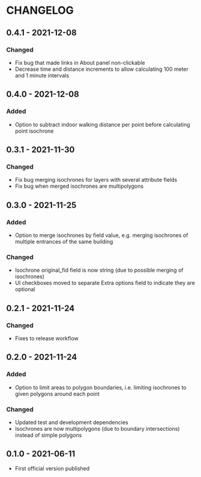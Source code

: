 # CHANGELOG
## 0.4.1 - 2021-12-08

### Changed

- Fix bug that made links in About panel non-clickable
- Decrease time and distance increments to allow calculating 100 meter and 1 minute intervals

## 0.4.0 - 2021-12-08

### Added

- Option to subtract indoor walking distance per point before calculating point isochrone

## 0.3.1 - 2021-11-30
### Changed

- Fix bug merging isochrones for layers with several attribute fields
- Fix bug when merged isochrones are multipolygons

## 0.3.0 - 2021-11-25

### Added

- Option to merge isochrones by field value, e.g. merging isochrones of multiple entrances of the same building

### Changed

- Isochrone original_fid field is now string (due to possible merging of isochrones)
- UI checkboxes moved to separate Extra options field to indicate they are optional

## 0.2.1 - 2021-11-24

### Changed

- Fixes to release workflow

## 0.2.0 - 2021-11-24

### Added

- Option to limit areas to polygon boundaries, i.e. limiting isochrones to given polygons around each point

### Changed

- Updated test and development dependencies
- Isochrones are now multipolygons (due to boundary intersections) instead of simple polygons

## 0.1.0 - 2021-06-11

- First official version published
